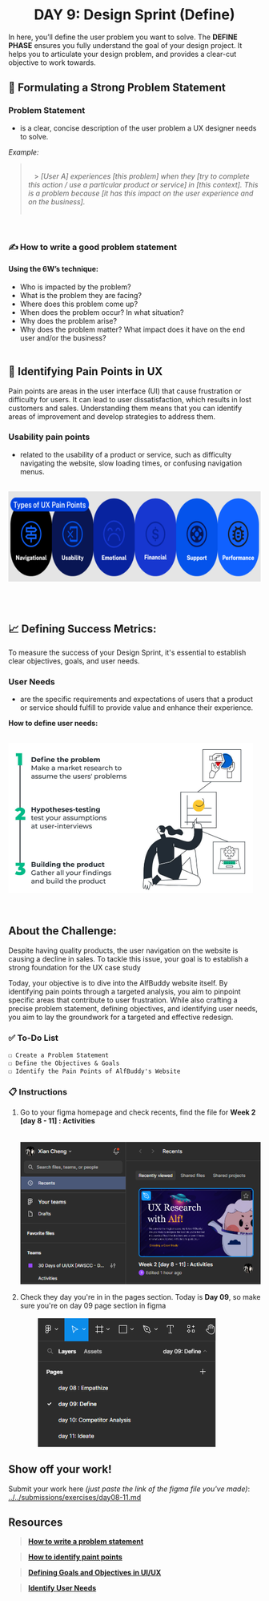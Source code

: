 **<h1 align="center"> DAY 9: Design Sprint (Define)</h1>**
In here, you’ll define the user problem you want to solve. The **DEFINE PHASE** ensures you fully understand the goal of your design project. It helps you to articulate your design problem, and provides a clear-cut objective to work towards.

## 📄 Formulating a Strong Problem Statement

### **Problem Statement**

-   is a clear, concise description of the user problem a UX designer needs to solve.

_Example:_

> <br/>&nbsp;&nbsp; > _[User A] experiences [this problem] when they [try to complete this action / use a particular product or service] in [this context]. This is a problem because [it has this impact on the user experience and on the business]._<br/>
> &nbsp;&nbsp;

<br/>

### ✍️ How to write a good problem statement

#### Using the 6W’s technique:

-   Who is impacted by the problem?
-   What is the problem they are facing?
-   Where does this problem come up?
-   When does the problem occur? In what situation?
-   Why does the problem arise?
-   Why does the problem matter? What impact does it have on the end user and/or the business?<br/><br/>

## 🔎 Identifying Pain Points in UX

Pain points are areas in the user interface (UI) that cause frustration or difficulty for users. It can lead to user dissatisfaction, which results in lost customers and sales. Understanding them means that you can identify areas of improvement and develop strategies to address them.

### **Usability pain points**

-   related to the usability of a product or service, such as difficulty navigating the website, slow loading times, or confusing navigation menus.<br/>

<p>&nbsp;&nbsp;&nbsp;&nbsp;&nbsp;&nbsp;&nbsp;&nbsp;<img src="../../assets/tutorials/Day9-pic1.png" height="180" alt="Alt Text"/></p></br><br/>

## 📈 Defining Success Metrics:

To measure the success of your Design Sprint, it's essential to establish clear objectives, goals, and user needs.

### User Needs

-   are the specific requirements and expectations of users that a product or service should fulfill to provide value and enhance their experience.

**How to define user needs:**

<p>&nbsp;&nbsp;&nbsp;&nbsp;&nbsp;&nbsp;&nbsp;&nbsp;<img src="../../assets/tutorials/Day9-pic2.png" height="300" alt="Alt Text"/></p></br>

##

## **About the Challenge:**

Despite having quality products, the user navigation on the website is causing a decline in sales. To tackle this issue, your goal is to establish a strong foundation for the UX case study

Today, your objective is to dive into the AlfBuddy website itself. By identifying pain points through a targeted analysis, you aim to pinpoint specific areas that contribute to user frustration. While also crafting a precise problem statement, defining objectives, and identifying user needs, you aim to lay the groundwork for a targeted and effective redesign.

### ✅ To-Do List

    ☐ Create a Problem Statement
    ☐ Define the Objectives & Goals
    ☐ Identify the Pain Points of AlfBuddy's Website

### 📋 Instructions

1. Go to your figma homepage and check recents, find the file for **Week 2 [day 8 - 11] : Activities** <br/> <br/>
   &nbsp;&nbsp;&nbsp;&nbsp;&nbsp;&nbsp;&nbsp;&nbsp;<img src="../../assets/tutorials/Day9-11-instruc-step1.png" alt="Instruction"/>
   <br/>

2. Check they day you're in in the pages section. Today is **Day 09**, so make sure you're on day 09 page section in figma<br/><br/>
   &nbsp;&nbsp;&nbsp;&nbsp;&nbsp;&nbsp;&nbsp;&nbsp; <img src="../../assets/tutorials/Day9-instruc-step3.png" alt="Instruction"/>

## Show off your work!

Submit your work here _(just paste the link of the figma file you've made)_: <a href="../../submissions/exercises/day08-11.md" target="_blank">../../submissions/exercises/day08-11.md</a>

## Resources
> [**How to write a problem statement**](https://careerfoundry.com/en/blog/ux-design/problem-statement-ux/)

> [**How to identify paint points**](https://www.mural.co/blog/identify-user-pain-points)

> [**Defining Goals and Objectives in UI/UX**](https://www.toptal.com/designers/ux/ux-projects-think-smart)

> [**Identify User Needs**](https://www.uxpin.com/studio/blog/user-needs/)


